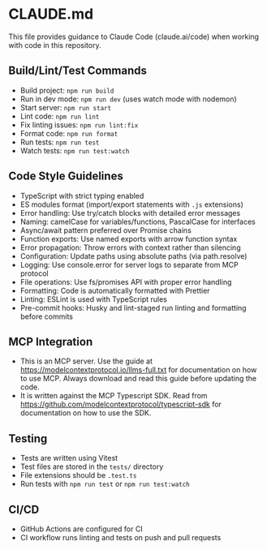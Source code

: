 # CLAUDE.md

This file provides guidance to Claude Code (claude.ai/code) when working with code in this repository.

## Build/Lint/Test Commands
- Build project: `npm run build`
- Run in dev mode: `npm run dev` (uses watch mode with nodemon)
- Start server: `npm run start`
- Lint code: `npm run lint`
- Fix linting issues: `npm run lint:fix`
- Format code: `npm run format`
- Run tests: `npm run test`
- Watch tests: `npm run test:watch`

## Code Style Guidelines
- TypeScript with strict typing enabled
- ES modules format (import/export statements with `.js` extensions)
- Error handling: Use try/catch blocks with detailed error messages
- Naming: camelCase for variables/functions, PascalCase for interfaces
- Async/await pattern preferred over Promise chains
- Function exports: Use named exports with arrow function syntax
- Error propagation: Throw errors with context rather than silencing
- Configuration: Update paths using absolute paths (via path.resolve)
- Logging: Use console.error for server logs to separate from MCP protocol
- File operations: Use fs/promises API with proper error handling
- Formatting: Code is automatically formatted with Prettier
- Linting: ESLint is used with TypeScript rules
- Pre-commit hooks: Husky and lint-staged run linting and formatting before commits

## MCP Integration
- This is an MCP server. Use the guide at
  https://modelcontextprotocol.io/llms-full.txt for documentation on how to
  use MCP. Always download and read this guide before updating the code.
- It is written against the MCP Typescript SDK. Read from
  https://github.com/modelcontextprotocol/typescript-sdk for documentation on
  how to use the SDK.

## Testing
- Tests are written using Vitest
- Test files are stored in the `tests/` directory
- File extensions should be `.test.ts`
- Run tests with `npm run test` or `npm run test:watch`

## CI/CD
- GitHub Actions are configured for CI
- CI workflow runs linting and tests on push and pull requests
